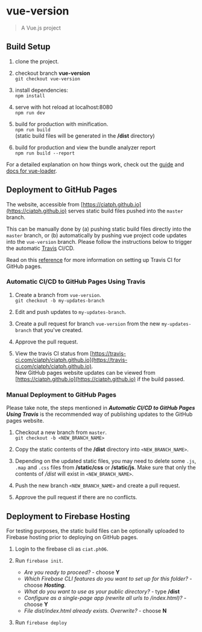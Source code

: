# vue-version

> A Vue.js project


## Build Setup

1. clone the project.

2. checkout branch **vue-version**<br>
`git checkout vue-version`

1. install dependencies: <br> `npm install`

2. serve with hot reload at localhost:8080 <br> 
`npm run dev` 

3. build for production with minification. <br> 
`npm run build` <br>
(static build files will be generated in the **/dist** directory)

4. build for production and view the bundle analyzer report <br>
`npm run build --report`


For a detailed explanation on how things work, check out the [guide](http://vuejs-templates.github.io/webpack/) and [docs for vue-loader](http://vuejs.github.io/vue-loader).


## Deployment to GitHub Pages

The website, accessible from [https://ciatph.github.io](https://ciatph.github.io) serves static build files pushed into the `master` branch.

This can be manually done by (a) pushing static build files directly into the `master` branch, or (b) automatically by pushing vue project code updates into the `vue-version` branch. Please follow the instructions below to trigger the automatic [Travis](https://travis-ci.com/) CI/CD.

Read on this [reference](https://trello.com/c/0A36NOdS) for more information on setting up Travis CI for GitHub pages.



### Automatic CI/CD to GitHub Pages Using Travis

1. Create a branch from `vue-version`. <br>
`git checkout -b my-updates-branch`

2. Edit and push updates to `my-updates-branch`.

2. Create a pull request for branch `vue-version` from the new `my-updates-branch` that you've created.

3. Approve the pull request.

4. View the travis CI status from [https://travis-ci.com/ciatph/ciatph.github.io](https://travis-ci.com/ciatph/ciatph.github.io). <br>
New GitHub pages website updates can be viewed from [https://ciatph.github.io](https://ciatph.github.io) if the build passed.


### Manual Deployment to GitHub Pages

Please take note, the steps mentioned in  **_Automatic CI/CD to GitHub Pages Using Travis_** is the recommended way of publishing updates to the GitHub pages website.

1. Checkout a new branch from `master`. <br>
`git checkout -b <NEW_BRANCH_NAME>`

2. Copy the static contents of the **/dist** directory into `<NEW_BRANCH_NAME>`.

3. Depending on the updated static files, you may need to delete  some `.js`, `.map` and `.css` files from **/static/css** or **/static/js**. Make sure that only the contents of */dist* will exist in `<NEW_BRANCH_NAME>`.  

4. Push the new branch `<NEW_BRANCH_NAME>` and create a pull request.

5. Approve the pull request if there are no conflicts.


## Deployment to Firebase Hosting

For testing purposes, the static build files can be optionally uploaded to Firebase hosting prior to deploying on GitHub pages.

1. Login to the firebase cli as `ciat.ph06`.

2. Run `firebase init`.
	-  *Are you ready to proceed?* - choose **Y**
	- *Which Firebase CLI features do you want to set up for this folder?* - choose **_Hosting_**.
	- *What do you want to use as your public directory?* - type **/dist**
	- *Configure as a single-page app (rewrite all urls to /index.html)?* - choose **Y**
	- *File dist/index.html already exists. Overwrite?* - choose **N**

3. Run `firebase deploy`
